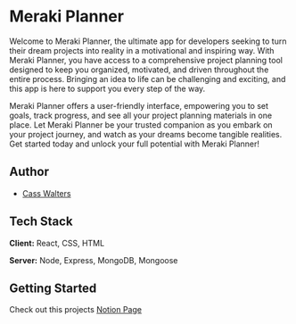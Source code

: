 
# Meraki Planner

Welcome to Meraki Planner, the ultimate app for developers seeking to turn their dream projects into reality in a motivational and inspiring way. With Meraki Planner, you have access to a comprehensive project planning tool designed to keep you organized, motivated, and driven throughout the entire process. Bringing an idea to life can be challenging and exciting, and this app is here to support you every step of the way.

Meraki Planner offers a user-friendly interface, empowering you to set goals, track progress, and see all your project planning materials in one place. Let Meraki Planner be your trusted companion as you embark on your project journey, and watch as your dreams become tangible realities. Get started today and unlock your full potential with Meraki Planner!

## Author

- [Cass Walters](https://github.com/hicass)


## Tech Stack

**Client:** React, CSS, HTML

**Server:** Node, Express, MongoDB, Mongoose


## Getting Started

Check out this projects [Notion Page](https://climbing-port-995.notion.site/Meraki-Planner-5f0a61ab13a6436692154070ccc9e6ed)

